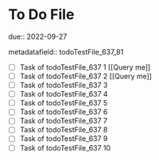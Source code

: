 # To Do File

due:: 2022-09-27

metadatafield:: todoTestFile_637_81

- [ ] Task of todoTestFile_637 1 [[Query me]]
- [ ] Task of todoTestFile_637 2 [[Query me]]
- [ ] Task of todoTestFile_637 3
- [ ] Task of todoTestFile_637 4
- [ ] Task of todoTestFile_637 5
- [ ] Task of todoTestFile_637 6
- [ ] Task of todoTestFile_637 7
- [ ] Task of todoTestFile_637 8
- [ ] Task of todoTestFile_637 9
- [ ] Task of todoTestFile_637 10